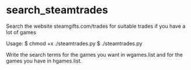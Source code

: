 # search_steamtrades
Search the website steamgifts.com/trades for suitable trades if you have a lot of games

Usage:
  $ chmod +x ./steamtrades.py
  $ ./steamtrades.py

Write the search terms for the games you want in wgames.list and for the games you have in hgames.list.
